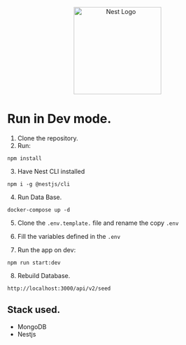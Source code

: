 <p align="center">
  <a href="http://nestjs.com/" target="blank"><img src="https://nestjs.com/img/logo-small.svg" width="200" alt="Nest Logo" /></a>
</p>

# Run in Dev mode.

1. Clone the repository.
2. Run:
```
npm install
```
3. Have Nest CLI installed

```
npm i -g @nestjs/cli
```

4. Run Data Base. 
```
docker-compose up -d
```

5. Clone the ```.env.template.``` file and rename the copy ```.env```

6. Fill the variables defined in the ```.env```

7. Run the app on dev:
```
npm run start:dev
```

8. Rebuild Database.
```
http://localhost:3000/api/v2/seed
```


## Stack used.
* MongoDB
* Nestjs 